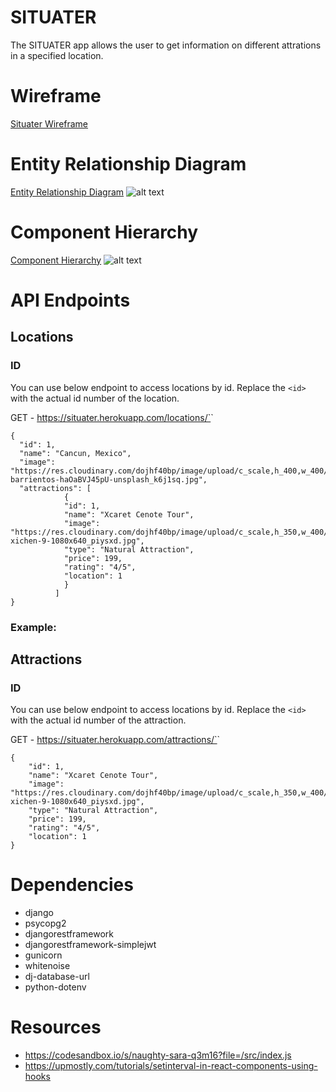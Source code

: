 # SITUATER

The SITUATER app allows the user to get information on different attrations in a specified location.

# Wireframe

[Situater Wireframe](https://www.figma.com/file/9nBGAOyDWkY3Q6NKJzUGwV/Situater?node-id=0%3A1 "Situater Wireframe")

# Entity Relationship Diagram

[Entity Relationship Diagram](https://www.figma.com/file/yCFAm0cDH4qkxinEJbXVyG/Situater?node-id=0%3A1 "Entity Relationship Diagram")
![alt text][diagram]

[diagram]: https://res.cloudinary.com/dojhf40bp/image/upload/v1643054480/entity-diagram_qk8xix.png "Entity Relationship Diagram"

# Component Hierarchy

[Component Hierarchy](https://www.figma.com/file/4mwc0TqHd0QRaj1ejMnjvJ/Situater---Component-Hierarchy?node-id=0%3A1 "Component Hierarchy")
![alt text][hierarchy]

[hierarchy]: https://res.cloudinary.com/dojhf40bp/image/upload/v1643057267/component-hierarchy_qu334f.png "Component Hierarchy"

# API Endpoints

## Locations

### ID

You can use below endpoint to access locations by id. Replace the `<id>` with the actual id number of the location.

GET - https://situater.herokuapp.com/locations/`<id>`

```
{
  "id": 1,
  "name": "Cancun, Mexico",
  "image": "https://res.cloudinary.com/dojhf40bp/image/upload/c_scale,h_400,w_400/v1643120632/joseph-barrientos-haOaBVJ45pU-unsplash_k6j1sq.jpg",
  "attractions": [
            {
            "id": 1,
            "name": "Xcaret Cenote Tour",
            "image": "https://res.cloudinary.com/dojhf40bp/image/upload/c_scale,h_350,w_400/v1643121103/blog-xichen-9-1080x640_piysxd.jpg",
            "type": "Natural Attraction",
            "price": 199,
            "rating": "4/5",
            "location": 1
            }
          ]
}
```

### Example:

## Attractions

### ID

You can use below endpoint to access locations by id. Replace the `<id>` with the actual id number of the attraction.

GET - https://situater.herokuapp.com/attractions/`<id>`

```
{
    "id": 1,
    "name": "Xcaret Cenote Tour",
    "image": "https://res.cloudinary.com/dojhf40bp/image/upload/c_scale,h_350,w_400/v1643121103/blog-xichen-9-1080x640_piysxd.jpg",
    "type": "Natural Attraction",
    "price": 199,
    "rating": "4/5",
    "location": 1
}
```

# Dependencies

- django
- psycopg2
- djangorestframework
- djangorestframework-simplejwt
- gunicorn
- whitenoise
- dj-database-url
- python-dotenv

# Resources

- https://codesandbox.io/s/naughty-sara-q3m16?file=/src/index.js
- https://upmostly.com/tutorials/setinterval-in-react-components-using-hooks
